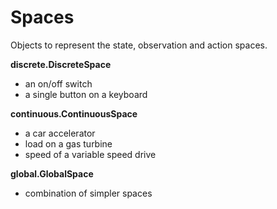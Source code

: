 # Spaces 

Objects to represent the state, observation and action spaces.

**discrete.DiscreteSpace**
- an on/off switch
- a single button on a keyboard

**continuous.ContinuousSpace**
- a car accelerator
- load on a gas turbine
- speed of a variable speed drive

**global.GlobalSpace**
- combination of simpler spaces
